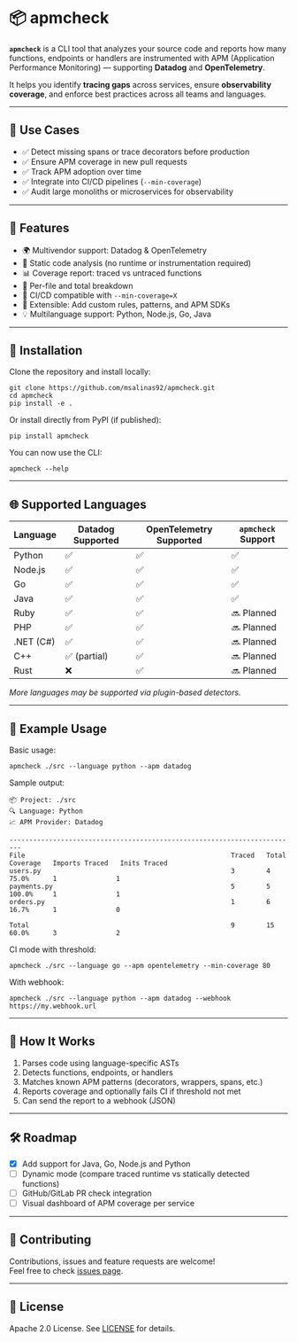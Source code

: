 # 📦 apmcheck

**`apmcheck`** is a CLI tool that analyzes your source code and reports how many functions, endpoints or handlers are instrumented with APM (Application Performance Monitoring) — supporting **Datadog** and **OpenTelemetry**.

It helps you identify **tracing gaps** across services, ensure **observability coverage**, and enforce best practices across all teams and languages.

---

## 🎯 Use Cases

- ✅ Detect missing spans or trace decorators before production  
- ✅ Ensure APM coverage in new pull requests  
- ✅ Track APM adoption over time  
- ✅ Integrate into CI/CD pipelines (`--min-coverage`)  
- ✅ Audit large monoliths or microservices for observability  

---

## 🚀 Features

- 🌍 Multivendor support: Datadog & OpenTelemetry  
- 🧠 Static code analysis (no runtime or instrumentation required)  
- 📊 Coverage report: traced vs untraced functions  
- 📂 Per-file and total breakdown  
- 🧪 CI/CD compatible with `--min-coverage=X`  
- 🔌 Extensible: Add custom rules, patterns, and APM SDKs  
- 💡 Multilanguage support: Python, Node.js, Go, Java

---

## 🔧 Installation

Clone the repository and install locally:

    git clone https://github.com/msalinas92/apmcheck.git  
    cd apmcheck  
    pip install -e .

Or install directly from PyPI (if published):

    pip install apmcheck

You can now use the CLI:

    apmcheck --help

---

## 🌐 Supported Languages

| Language     | Datadog Supported | OpenTelemetry Supported | `apmcheck` Support |
|--------------|-------------------|------------------------|---------------------|
| Python       | ✅                | ✅                     | ✅                  |
| Node.js      | ✅                | ✅                     | ✅                  |
| Go           | ✅                | ✅                     | ✅                  |
| Java         | ✅                | ✅                     | ✅                  |
| Ruby         | ✅                | ✅                     | 🔜 Planned          |
| PHP          | ✅                | ✅                     | 🔜 Planned          |
| .NET (C#)    | ✅                | ✅                     | 🔜 Planned          |
| C++          | ✅ (partial)      | ✅                     | 🔜 Planned          |
| Rust         | ❌                | ✅                     | 🔜 Planned          |

*More languages may be supported via plugin-based detectors.*

---

## 🧪 Example Usage

Basic usage:

    apmcheck ./src --language python --apm datadog

Sample output:

    📦 Project: ./src  
    🔍 Language: Python  
    📈 APM Provider: Datadog

    -------------------------------------------------------------------------
    File                                                    Traced   Total   Coverage   Imports Traced   Inits Traced
    users.py                                                3        4       75.0%      1               1
    payments.py                                             5        5       100.0%     1               1
    orders.py                                               1        6       16.7%      1               0

    Total                                                   9        15      60.0%      3               2

CI mode with threshold:

    apmcheck ./src --language go --apm opentelemetry --min-coverage 80

With webhook:

    apmcheck ./src --language python --apm datadog --webhook https://my.webhook.url

---

## 🧠 How It Works

1. Parses code using language-specific ASTs  
2. Detects functions, endpoints, or handlers  
3. Matches known APM patterns (decorators, wrappers, spans, etc.)  
4. Reports coverage and optionally fails CI if threshold not met  
5. Can send the report to a webhook (JSON)

---

## 🛠️ Roadmap

- [x] Add support for Java, Go, Node.js and Python  
- [ ] Dynamic mode (compare traced runtime vs statically detected functions)  
- [ ] GitHub/GitLab PR check integration  
- [ ] Visual dashboard of APM coverage per service

---

## 🤝 Contributing

Contributions, issues and feature requests are welcome!  
Feel free to check [issues page](https://github.com/msalinas92/APM-check/issues).

---

## 📄 License

Apache 2.0 License. See [LICENSE](LICENSE) for details.